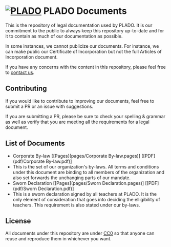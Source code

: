 # [![PLADO](http://plado.ca/s/logo-tiny.png)](http://plado.ca/) PLADO Documents

This is the repository of legal documentation used by PLADO. It is our commitment
to the public to always keep this repository up-to-date and for it to contain as
much of our documentation as possible.

In some instances, we cannot publicize our documents. For instance, we can make
public our Certificate of Incorporation but not the full Articles of Incorporation
document.

If you have any concerns with the content in this repository, please feel free to
[contact us](http://plado.ca/contact).

## Contributing

If you would like to contribute to improving our documents, feel free to submit a PR
or an issue with suggestions.

If you are submitting a PR, please be sure to check your spelling & grammar as well as
verify that you are meeting all the requirements for a legal document.

## List of Documents

 * Corporate By-law [[Pages](pages/Corporate By-law.pages)] [[PDF](pdf/Corporate By-law.pdf)]
  * This is the set of our organization's by-laws. All terms and conditions under this document
  are binding to all members of the organization and also set forwards the unchanging parts of
  our mandate.
 * Sworn Declaration [[Pages](pages/Sworn Declaration.pages)] [[PDF](pdf/Sworn Declaration.pdf)]
  * This is a sworn declaration signed by all teachers at PLADO. It is the only element of
  consideration that goes into deciding the elligibility of teachers. This requirement is also
  stated under our by-laws.

## License

All documents under this repository are under [CC0](https://creativecommons.org/publicdomain/zero/1.0/)
so that anyone can reuse and reproduce them in whichever you want.
